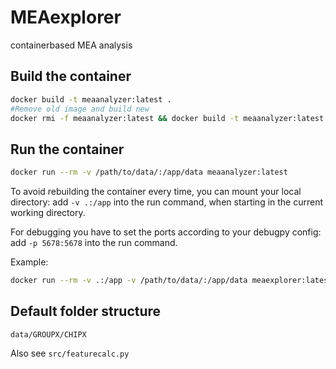 # MEAexplorer
containerbased MEA analysis

## Build the container
```bash
docker build -t meaanalyzer:latest .
#Remove old image and build new
docker rmi -f meaanalyzer:latest && docker build -t meaanalyzer:latest .

```
## Run the container
```bash
docker run --rm -v /path/to/data/:/app/data meaanalyzer:latest
```
To avoid rebuilding the container every time, you can mount your local directory: add `-v .:/app` into the run command, when starting in the current working directory.

For debugging you have to set the ports according to your debugpy config: add `-p 5678:5678` into the run command.

Example:
```bash
docker run --rm -v .:/app -v /path/to/data/:/app/data meaexplorer:latest .
```

## Default folder structure
```
data/GROUPX/CHIPX
```
Also see `src/featurecalc.py`
